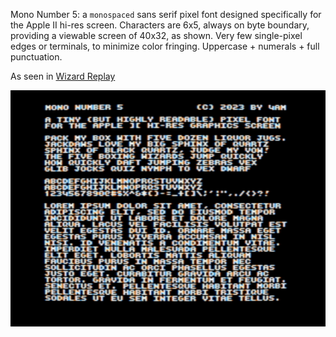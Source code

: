 Mono Number 5: a `monospaced` sans serif pixel font designed specifically for the Apple II hi-res screen. Characters are 6x5, always on byte boundary, providing a viewable screen of 40x32, as shown. Very few single-pixel edges or terminals, to minimize color fringing. Uppercase + numerals + full punctuation.

As seen in [Wizard Replay](https://archive.org/details/WizardReplay)

![screenshot of font sample](sample.png)
